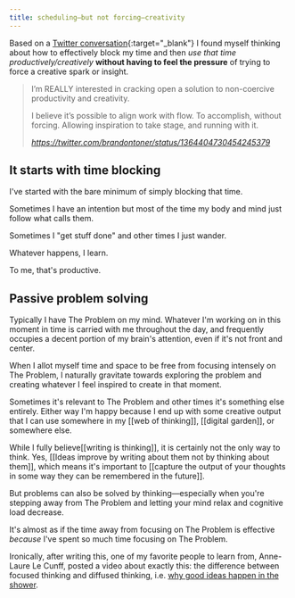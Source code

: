 ```yaml
---
title: scheduling—but not forcing—creativity
---
```

Based on a [Twitter conversation](https://twitter.com/brandontoner/status/1364404730454245379){:target="_blank"} I found myself thinking about how to effectively block my time and then _use that time productively/creatively_ **without having to feel the pressure** of trying to force a creative spark or insight.


<blockquote class="quoteback" darkmode="" data-title="Brandon%20Toner%20%F0%9F%8C%B1%20on%20Twitter" data-author="" cite="https://twitter.com/brandontoner/status/1364404730454245379">
I’m REALLY interested in cracking open a solution to non-coercive productivity and creativity. 

I believe it’s possible to align work with flow. To accomplish, without forcing. Allowing inspiration to take stage, and running with it.
<footer><cite> <a href="https://twitter.com/brandontoner/status/1364404730454245379">https://twitter.com/brandontoner/status/1364404730454245379</a></cite></footer>
</blockquote><script note="" src="https://cdn.jsdelivr.net/gh/Blogger-Peer-Review/quotebacks@1/quoteback.js"></script>

## It starts with time blocking
I've started with the bare minimum of simply blocking that time.

Sometimes I have an intention but most of the time my body and mind just follow what calls them. 

Sometimes I "get stuff done" and other times I just wander. 

Whatever happens, I learn. 

To me, that's productive.

## Passive problem solving
Typically I have The Problem on my mind. Whatever I'm working on in this moment in time is carried with me throughout the day, and frequently occupies a decent portion of my brain's attention, even if it's not front and center.

When I allot myself time and space to be free from focusing intensely on The Problem, I naturally gravitate towards exploring the problem and creating whatever I feel inspired to create in that moment.

Sometimes it's relevant to The Problem and other times it's something else entirely. Either way I'm happy because I end up with some creative output that I can use somewhere in my [[web of thinking]], [[digital garden]], or somewhere else.

While I fully believe[[writing is thinking]], it is certainly not the only way to think. Yes, [[Ideas improve by writing about them not by thinking about them]], which means it's important to [[capture the output of your thoughts in some way they can be remembered in the future]].

But problems can also be solved by thinking—especially when you're stepping away from The Problem and letting your mind relax and cognitive load decrease.

It's almost as if the time away from focusing on The Problem is effective _because_ I've spent so much time focusing on The Problem.

Ironically, after writing this, one of my favorite people to learn from, Anne-Laure Le Cunff, posted a video about exactly this: the difference between focused thinking and diffused thinking, i.e. [why good ideas happen in the shower](https://www.youtube.com/watch?v=8wOgJ5NuMNY).